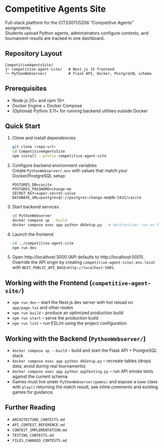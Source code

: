 # Competitive Agents Site

Full-stack platform for the CITS3011/5206 “Competitive Agents” assignments.  
Students upload Python agents, administrators configure contests, and tournament results are tracked in one dashboard.

## Repository Layout
```
CompetitiveAgentsSite/
├─ competitive-agent-site/   # Next.js 15 frontend
└─ PythonWebserver/          # Flask API, Docker, PostgreSQL schema
```

## Prerequisites
- Node.js 20+ and npm 10+
- Docker Engine + Docker Compose
- (Optional) Python 3.11+ for running backend utilities outside Docker

## Quick Start
1. Clone and install dependencies
   ```bash
   git clone <repo-url>
   cd CompetitiveAgentsSite
   npm install --prefix competitive-agent-site
   ```
2. Configure backend environment variables  
   Create `PythonWebserver/.env` with values that match your Docker/PostgreSQL setup:
   ```env
   POSTGRES_DB=casite
   POSTGRES_PASSWORD=change-me
   SECRET_KEY=super-secret-value
   DATABASE_URL=postgresql://postgres:change-me@db:5432/casite
   ```
3. Start backend services
   ```bash
   cd PythonWebserver
   docker compose up --build
   docker compose exec app python dbSetup.py   # destructive; run on first launch or when resetting
   ```
4. Launch the frontend
   ```bash
   cd ../competitive-agent-site
   npm run dev
   ```
5. Open http://localhost:3000 (API defaults to http://localhost:5001).  
   Override the API origin by creating `competitive-agent-site/.env.local` with `NEXT_PUBLIC_API_BASE=http://localhost:5001`.

## Working with the Frontend (`competitive-agent-site/`)
- `npm run dev` – start the Next.js dev server with hot reload on `app/page.tsx` and other routes
- `npm run build` – produce an optimized production build
- `npm run start` – serve the production build
- `npm run lint` – run ESLint using the project configuration

## Working with the Backend (`PythonWebserver/`)
- `docker compose up --build` – build and start the Flask API + PostgreSQL stack
- `docker compose exec app python dbSetup.py` – recreate tables (drops data; avoid during real tournaments)
- `docker compose exec app python appTesting.py` – run API smoke tests against the current schema
- Games must live under `PythonWebserver/games/` and expose a `Game` class with `play()` returning the match result; see inline comments and existing games for guidance.

## Further Reading
- `ARCHITECTURE_CONTESTS.md`
- `API_CONTEST_REFERENCE.md`
- `CONTEST_IMPLEMENTATION.md`
- `TESTING_CONTESTS.md`
- `FILES_CHANGED_CONTESTS.md`

